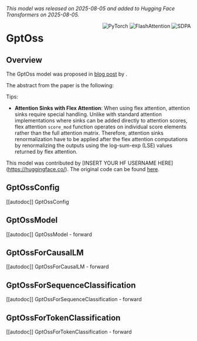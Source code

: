 <!--Copyright 2025 The HuggingFace Team. All rights reserved.

Licensed under the Apache License, Version 2.0 (the "License"); you may not use this file except in compliance with
the License. You may obtain a copy of the License at

http://www.apache.org/licenses/LICENSE-2.0

Unless required by applicable law or agreed to in writing, software distributed under the License is distributed on
an "AS IS" BASIS, WITHOUT WARRANTIES OR CONDITIONS OF ANY KIND, either express or implied. See the License for the
specific language governing permissions and limitations under the License.

⚠️ Note that this file is in Markdown but contain specific syntax for our doc-builder (similar to MDX) that may not be
rendered properly in your Markdown viewer.

-->
*This model was released on 2025-08-05 and added to Hugging Face Transformers on 2025-08-05.*

<div style="float: right;">
    <div class="flex flex-wrap space-x-1">
        <img alt="PyTorch" src="https://img.shields.io/badge/PyTorch-DE3412?style=flat&logo=pytorch&logoColor=white">
        <img alt="FlashAttention" src="https://img.shields.io/badge/%E2%9A%A1%EF%B8%8E%20FlashAttention-eae0c8?style=flat">
        <img alt="SDPA" src="https://img.shields.io/badge/SDPA-DE3412?style=flat&logo=pytorch&logoColor=white">
    </div>
</div>

# GptOss

## Overview

The GptOss model was proposed in [blog post](https://openai.com/index/introducing-gpt-oss/) by <INSERT AUTHORS HERE>.
<INSERT SHORT SUMMARY HERE>

The abstract from the paper is the following:

*<INSERT PAPER ABSTRACT HERE>*

Tips:
- **Attention Sinks with Flex Attention**: When using flex attention, attention sinks require special handling. Unlike with standard attention implementations where sinks can be added directly to attention scores, flex attention `score_mod` function operates on individual score elements rather than the full attention matrix. Therefore, attention sinks renormalization have to be applied after the flex attention computations by renormalizing the outputs using the log-sum-exp (LSE) values returned by flex attention.


<INSERT TIPS ABOUT MODEL HERE>

This model was contributed by [INSERT YOUR HF USERNAME HERE](https://huggingface.co/<INSERT YOUR HF USERNAME HERE>).
The original code can be found [here](<INSERT LINK TO GITHUB REPO HERE>).


## GptOssConfig

[[autodoc]] GptOssConfig

## GptOssModel

[[autodoc]] GptOssModel
    - forward

## GptOssForCausalLM

[[autodoc]] GptOssForCausalLM
    - forward

## GptOssForSequenceClassification

[[autodoc]] GptOssForSequenceClassification
    - forward

## GptOssForTokenClassification

[[autodoc]] GptOssForTokenClassification
    - forward
